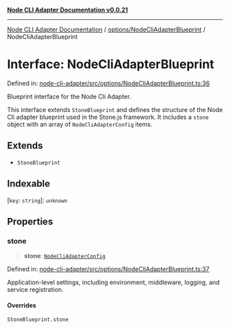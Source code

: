 [**Node CLI Adapter Documentation v0.0.21**](../../../README.md)

***

[Node CLI Adapter Documentation](../../../modules.md) / [options/NodeCliAdapterBlueprint](../README.md) / NodeCliAdapterBlueprint

# Interface: NodeCliAdapterBlueprint

Defined in: [node-cli-adapter/src/options/NodeCliAdapterBlueprint.ts:36](https://github.com/stonemjs/node-cli-adapter/blob/864b503e06a40512b872ced9446e09ca39f76729/src/options/NodeCliAdapterBlueprint.ts#L36)

Blueprint interface for the Node Cli Adapter.

This interface extends `StoneBlueprint` and defines the structure of the
Node Cli adapter blueprint used in the Stone.js framework. It includes
a `stone` object with an array of `NodeCliAdapterConfig` items.

## Extends

- `StoneBlueprint`

## Indexable

\[`key`: `string`\]: `unknown`

## Properties

### stone

> **stone**: [`NodeCliAdapterConfig`](NodeCliAdapterConfig.md)

Defined in: [node-cli-adapter/src/options/NodeCliAdapterBlueprint.ts:37](https://github.com/stonemjs/node-cli-adapter/blob/864b503e06a40512b872ced9446e09ca39f76729/src/options/NodeCliAdapterBlueprint.ts#L37)

Application-level settings, including environment, middleware, logging, and service registration.

#### Overrides

`StoneBlueprint.stone`
